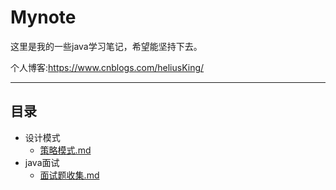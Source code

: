 # Mynote

这里是我的一些java学习笔记，希望能坚持下去。

个人博客:https://www.cnblogs.com/heliusKing/

-------

## 目录

* 设计模式
  *  [策略模式.md](01-designPattern/策略模式.md) 
* java面试
  *  [面试题收集.md](04-interviewGuide/面试题收集.md) 

